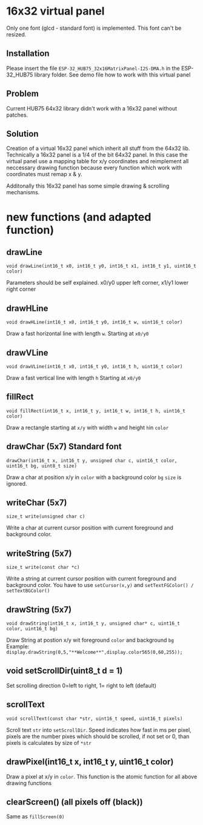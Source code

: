 # 16x32 virtual panel
Only one font (glcd - standard font) is implemented. This font can't be resized.

## Installation
Please insert the file `ESP-32_HUB75_32x16MatrixPanel-I2S-DMA.h` in the ESP-32_HUB75 library folder.
See demo file how to work with this virtual panel

## Problem
Current HUB75 64x32 library didn't work with a 16x32 panel without patches. 

## Solution
Creation of a virtual 16x32 panel which inherit all stuff from the 64x32 lib. Technically a 16x32 panel is a 1/4 of the bit 64x32 panel.
In this case the virtual panel use a mapping table for x/y coordinates and reimplement all neccessary drawing function because every function which work with coordinates must remap x & y.

Additonally this 16x32 panel has some simple drawing & scrolling mechanisms.

# new functions (and adapted function)
## drawLine
`void drawLine(int16_t x0, int16_t y0, int16_t x1, int16_t y1, uint16_t color)`

Parameters should be self explained. x0/y0 upper left corner, x1/y1 lower right corner

## drawHLine
`void drawHLine(int16_t x0, int16_t y0, int16_t w, uint16_t color)`

Draw a fast horizontal line with length `w`. Starting at `x0/y0` 

## drawVLine
`void drawVLine(int16_t x0, int16_t y0, int16_t h, uint16_t color)`

Draw a fast vertical line with length `h` Starting at `x0/y0` 

## fillRect
`void fillRect(int16_t x, int16_t y, int16_t w, int16_t h, uint16_t color)`

Draw a rectangle starting at `x/y` with width `w` and height `h`in `color`

## drawChar (5x7) Standard font
`drawChar(int16_t x, int16_t y, unsigned char c, uint16_t color, uint16_t bg, uint8_t size)`

Draw a char at position x/y in `color` with a background color `bg`
`size` is ignored. 

## writeChar (5x7)
`size_t write(unsigned char c)`

Write a char at current cursor position with current foreground and background color.

## writeString (5x7)
`size_t write(const char *c)`

Write a string at current cursor position with current foreground and background color.
You have to use `setCursor(x,y)` and `setTextFGColor() / setTextBGColor()`

## drawString (5x7)
`void drawString(int16_t x, int16_t y, unsigned char* c, uint16_t color, uint16_t bg)`

Draw String at postion x/y wit foreground `color` and background `bg`
Example: `display.drawString(0,5,"**Welcome**",display.color565(0,60,255));`

## void setScrollDir(uint8_t d = 1)
Set scrolling direction 0=left to right, 1= right to left (default)

## scrollText
`void scrollText(const char *str, uint16_t speed, uint16_t pixels)`

Scroll text `str` into `setScrollDir`. Speed indicates how fast in ms per pixel, pixels are the number pixes which should be scrolled, if not set or 0, than pixels is calculates by size of `*str`

## drawPixel(int16_t x, int16_t y, uint16_t color)
Draw a pixel at x/y in `color`. This function is the atomic function for all above drawing functions

## clearScreen() (all pixels off (black))
Same as `fillScreen(0)`

